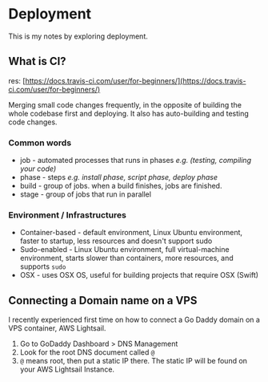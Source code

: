 # Deployment

This is my notes by exploring deployment.

## What is CI?

res: [https://docs.travis-ci.com/user/for-beginners/](https://docs.travis-ci.com/user/for-beginners/)

Merging small code changes frequently, in the opposite of building the whole codebase first and deploying. It also has auto-building and testing code changes.

### Common words

- job - automated processes that runs in phases _e.g. (testing, compiling your code)_
- phase - steps _e.g. install phase, script phase, deploy phase_
- build - group of jobs. when a build finishes, jobs are finished.
- stage - group of jobs that run in parallel

### Environment / Infrastructures

- Container-based - default environment, Linux Ubuntu environment, faster to startup, less resources and doesn't support sudo
- Sudo-enabled - Linux Ubuntu environment, full virtual-machine environment, starts slower than containers, more resources, and supports `sudo`
- OSX - uses OSX OS, useful for building projects that require OSX (Swift)

## Connecting a Domain name on a VPS

I recently experienced first time on how to connect a Go Daddy domain on a VPS container, AWS Lightsail.

1. Go to GoDaddy Dashboard > DNS Management
2. Look for the root DNS document called `@`
3. `@` means root, then put a static IP there. The static IP will be found on your AWS Lightsail Instance.
